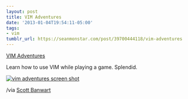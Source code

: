 ```yaml
---
layout: post
title: VIM Adventures
date: '2013-01-04T19:54:11-05:00'
tags:
- vim
tumblr_url: https://seanmonstar.com/post/39700444118/vim-adventures
---
```

[VIM Adventures](http://vim-adventures.com/)  

Learn how to use VIM while playing a game. Splendid.

[![vim adventures screen shot](https://64.media.tumblr.com/29f41bd384e9ac3465dfcf16cd08e474/tumblr_mg4np7EYz61qzhan1o1_1280.png)](http://vim-adventures.com/)

/via [Scott Banwart](https://sbanwart.tent.is/posts/8oGqLjUvdYD1T-e3esHWAQ)

